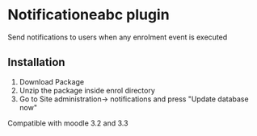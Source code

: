 # Notificationeabc plugin

Send notifications to users when any enrolment event is executed

## Installation

1. Download Package 
2. Unzip the package inside enrol directory
4. Go to Site administration-> notifications and press "Update database now"

Compatible with moodle 3.2 and 3.3